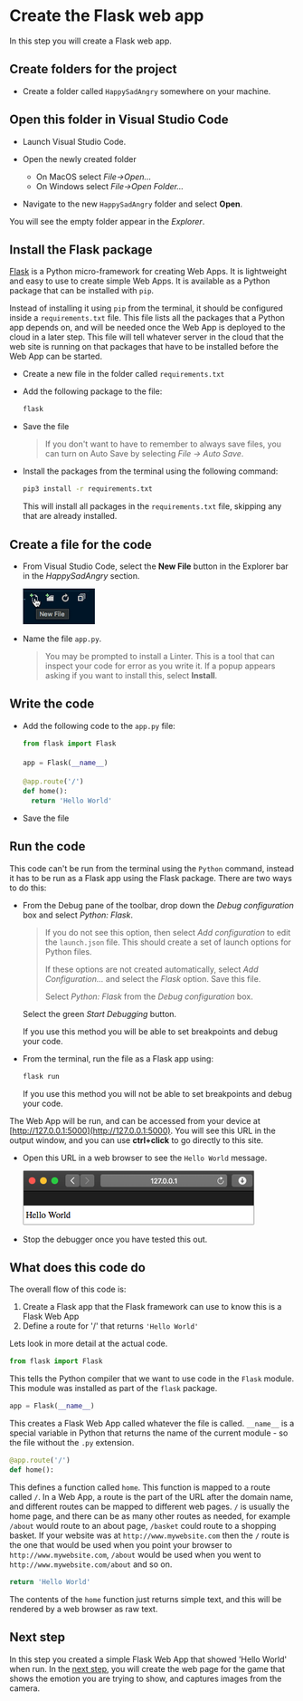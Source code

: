 # Create the Flask web app

In this step you will create a Flask web app.

## Create folders for the project

* Create a folder called `HappySadAngry` somewhere on your machine.

## Open this folder in Visual Studio Code

* Launch Visual Studio Code.

* Open the newly created folder
  * On MacOS select *File->Open...*
  * On Windows select *File->Open Folder...*

* Navigate to the new `HappySadAngry` folder and select **Open**.

You will see the empty folder appear in the *Explorer*.

## Install the Flask package

[Flask](http://flask.pocoo.org) is a Python micro-framework for creating Web Apps. It is lightweight and easy to use to create simple Web Apps. It is available as a Python package that can be installed with `pip`.

Instead of installing it using `pip` from the terminal, it should be configured inside a `requirements.txt` file. This file lists all the packages that a Python app depends on, and will be needed once the Web App is deployed to the cloud in a later step. This file will tell whatever server in the cloud that the web site is running on that packages that have to be installed before the Web App can be started.

* Create a new file in the folder called `requirements.txt`
* Add the following package to the file:
  
  ```python
  flask
  ```

* Save the file

  > If you don't want to have to remember to always save files, you can turn on Auto Save by selecting *File -> Auto Save*.

* Install the packages from the terminal using the following command:
  
  ```sh
  pip3 install -r requirements.txt
  ```

  This will install all packages in the `requirements.txt` file, skipping any that are already installed.

## Create a file for the code

* From Visual Studio Code, select the **New File** button in the Explorer bar in the *HappySadAngry* section.

  ![The New File button in the Visual Studio Code explorer](../images/VSCodeNewFile.png)

* Name the file `app.py`.
  
  > You may be prompted to install a Linter. This is a tool that can inspect your code for error as you write it. If a popup appears asking if you want to install this, select **Install**.

## Write the code

* Add the following code to the `app.py` file:
  
  ```python
  from flask import Flask

  app = Flask(__name__)

  @app.route('/')
  def home():
    return 'Hello World'
  ```

* Save the file

## Run the code

This code can't be run from the terminal using the `Python` command, instead it has to be run as a Flask app using the Flask package. There are two ways to do this:

* From the Debug pane of the toolbar, drop down the *Debug configuration* box and select *Python: Flask*.
  
  > If you do not see this option, then select *Add configuration* to edit the `launch.json` file. This should create a set of launch options for Python files.
  >
  > If these options are not created automatically, select *Add Configuration...* and select the *Flask* option. Save this file.
  >
  > Select *Python: Flask* from the *Debug configuration* box.

  Select the green *Start Debugging* button.

  If you use this method you will be able to set breakpoints and debug your code.

* From the terminal, run the file as a Flask app using:
  
  ```sh
  flask run
  ```

  If you use this method you will not be able to set breakpoints and debug your code.

The Web App will be run, and can be accessed from your device at [http://127.0.0.1:5000](http://127.0.0.1:5000). You will see this URL in the output window, and you can use **ctrl+click** to go directly to this site.

* Open this URL in a web browser to see the `Hello World` message.

  ![A website showing Hello World](../images/HelloWorldOnWebSite.png)

* Stop the debugger once you have tested this out.

## What does this code do

The overall flow of this code is:

1. Create a Flask app that the Flask framework can use to know this is a Flask Web App
2. Define a route for '/' that returns `'Hello World'`

Lets look in more detail at the actual code.

```python
from flask import Flask
```

This tells the Python compiler that we want to use code in the `Flask` module. This module was installed as part of the `flask` package.

```python
app = Flask(__name__)
```

This creates a Flask Web App called whatever the file is called. `__name__` is a special variable in Python that returns the name of the current module - so the file without the `.py` extension.

```python
@app.route('/')
def home():
```

This defines a function called `home`. This function is mapped to a route called `/`. In a Web App, a route is the part of the URL after the domain name, and different routes can be mapped to different web pages. `/` is usually the home page, and there can be as many other routes as needed, for example `/about` would route to an about page, `/basket` could route to a shopping basket. If your website was at `http://www.mywebsite.com` then the `/` route is the one that would be used when you point your browser to `http://www.mywebsite.com`, `/about` would be used when you went to `http://www.mywebsite.com/about` and so on.

```python
return 'Hello World'
```

The contents of the `home` function just returns simple text, and this will be rendered by a web browser as raw text.

## Next step

In this step you created a simple Flask Web App that showed 'Hello World' when run. In the [next step](./CreateTheWebPage.md), you will create the web page for the game that shows the emotion you are trying to show, and captures images from the camera.
